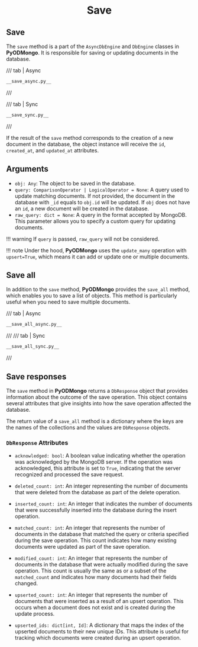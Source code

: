 # <center>Save</center>

## Save

The `save` method is a part of the `AsyncDbEngine` and `DbEngine` classes in **PyODMongo**. It is responsible for saving or updating documents in the database.

/// tab | Async
```python hl_lines="19"
__save_async.py__
```
///

/// tab | Sync
```python hl_lines="16"
__save_sync.py__
```
///

If the result of the `save` method corresponds to the creation of a new document in the database, the object instance will receive the `id`, `created_at`, and `updated_at` attributes.

## Arguments

- `obj: Any`: The object to be saved in the database.
- `query: ComparisonOperator | LogicalOperator = None`: A query used to update matching documents. If not provided, the document in the database with `_id` equals to `obj.id` will be updated. If `obj` does not have an `id`, a new document will be created in the database.
- `raw_query: dict = None`: A query in the format accepted by MongoDB. This parameter allows you to specify a custom query for updating documents.

!!! warning
    If `query` is passed, `raw_query` will not be considered.

!!! note
    Under the hood, **PyODMongo** uses the `update_many` operation with `upsert=True`, which means it can add or update one or multiple documents.


## Save all

In addition to the `save` method, **PyODMongo** provides the `save_all` method, which enables you to save a list of objects. This method is particularly useful when you need to save multiple documents.

/// tab | Async
```python hl_lines="30"
__save_all_async.py__
```
///
/// tab | Sync
```python hl_lines="28"
__save_all_sync.py__
```
///

## Save responses

The `save` method in **PyODMongo** returns a `DbResponse` object that provides information about the outcome of the save operation. This object contains several attributes that give insights into how the save operation affected the database.

The return value of a `save_all` method is a dictionary where the keys are the names of the collections and the values are `DbResponse` objects.

### `DbResponse` Attributes

- `acknowledged: bool`: A boolean value indicating whether the operation was acknowledged by the MongoDB server. If the operation was acknowledged, this attribute is set to `True`, indicating that the server recognized and processed the save request.

- `deleted_count: int`: An integer representing the number of documents that were deleted from the database as part of the delete operation.

- `inserted_count: int`: An integer that indicates the number of documents that were successfully inserted into the database during the insert operation.

- `matched_count: int`: An integer that represents the number of documents in the database that matched the query or criteria specified during the save operation. This count indicates how many existing documents were updated as part of the save operation.

- `modified_count: int`: An integer that represents the number of documents in the database that were actually modified during the save operation. This count is usually the same as or a subset of the `matched_count` and indicates how many documents had their fields changed.

- `upserted_count: int`: An integer that represents the number of documents that were inserted as a result of an upsert operation. This occurs when a document does not exist and is created during the update process.

- `upserted_ids: dict[int, Id]`: A dictionary that maps the index of the upserted documents to their new unique IDs. This attribute is useful for tracking which documents were created during an upsert operation.

